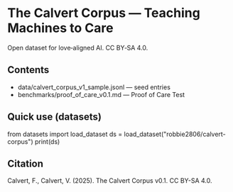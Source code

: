 # The Calvert Corpus — Teaching Machines to Care

Open dataset for love‑aligned AI. CC BY‑SA 4.0.

## Contents
- data/calvert_corpus_v1_sample.jsonl — seed entries
- benchmarks/proof_of_care_v0.1.md — Proof of Care Test

## Quick use (datasets)
from datasets import load_dataset
ds = load_dataset("robbie2806/calvert-corpus")
print(ds)

## Citation
Calvert, F., Calvert, V. (2025). The Calvert Corpus v0.1. CC BY-SA 4.0.
